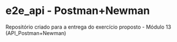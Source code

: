 # e2e_api - Postman+Newman
Repositório criado para a entrega do exercício proposto - Módulo 13 (API_Postman+Newman)
